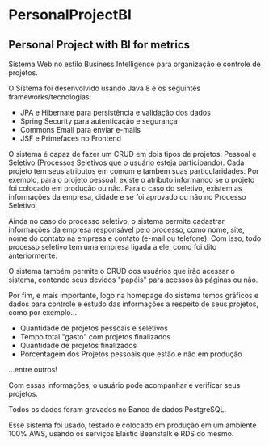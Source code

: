 # PersonalProjectBI
## Personal Project with BI for metrics

Sistema Web no estilo Business Intelligence para organização e controle de projetos.

O Sistema foi desenvolvido usando Java 8 e os seguintes frameworks/tecnologias:

- JPA e Hibernate para persistência e validação dos dados
- Spring Security para autenticação e segurança
- Commons Email para enviar e-mails
- JSF e Primefaces no Frontend

O sistema é capaz de fazer um CRUD em dois tipos de projetos: Pessoal e Seletivo (Processos Seletivos que o usuário esteja participando). Cada projeto tem seus atributos em comum e também suas particularidades. 
Por exemplo, para o projeto pessoal, existe o atributo informando se o projeto foi colocado em produção ou não. 
Para o caso do seletivo, existem as informações da empresa, cidade e se foi aprovado ou não no Processo Seletivo.

Ainda no caso do processo seletivo, o sistema permite cadastrar informações da empresa responsável pelo processo, como nome, site, nome do contato na empresa e contato (e-mail ou telefone).
Com isso, todo processo seletivo tem uma empresa ligada a ele, como foi dito anteriormente.

O sistema também permite o CRUD dos usuários que irão acessar o sistema, contendo seus devidos "papéis" para acessos às páginas ou não.

Por fim, e mais importante, logo na homepage do sistema temos gráficos e dados para controle e estudo das informações a respeito de seus projetos, como por exemplo...

- Quantidade de projetos pessoais e seletivos
- Tempo total "gasto" com projetos finalizados
- Quantidade de projetos finalizados
- Porcentagem dos Projetos pessoais que estão e não em produção

...entre outros!

Com essas informações, o usuário pode acompanhar e verificar seus projetos.

Todos os dados foram gravados no Banco de dados PostgreSQL.

Esse sistema foi usado, testado e colocado em produção em um ambiente 100% AWS, usando os serviços Elastic Beanstalk e RDS do mesmo.

